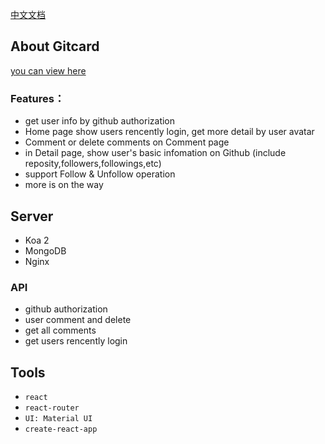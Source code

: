 [中文文档](./zh-cn.md)

## About Gitcard
[you can view here](http://github.lijundong.com/)

### Features：
- get user info by github authorization
- Home page show users rencently login, get more detail by user avatar
- Comment or delete comments on Comment page
- in Detail page, show user's basic infomation on Github (include reposity,followers,followings,etc)
- support Follow & Unfollow operation
- more is on the way

## Server

- Koa 2
- MongoDB
- Nginx

### API

- github authorization
- user comment and delete
- get all comments
- get users rencently login

## Tools 

- `react`
- `react-router`
- `UI: Material UI`
- `create-react-app`




